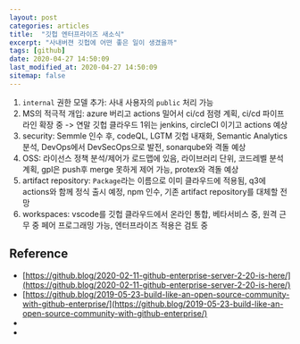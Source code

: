 ```yaml
---
layout: post
categories: articles
title:  "깃헙 엔터프라이즈 새소식"
excerpt: "사내버젼 깃헙에 어떤 좋은 일이 생겼을까"
tags: [github]
date: 2020-04-27 14:50:09
last_modified_at: 2020-04-27 14:50:09
sitemap: false
---
```


1. `internal` 권한 모델 추가: 사내 사용자의 `public` 처리 가능
2. MS의 적극적 개입: azure 버리고 actions 밀어서 ci/cd 점령 계획, ci/cd 파이프라인 확장 중 -> 연말 깃헙 클라우드 1위는 jenkins, circleCI 이기고 actions 예상
3. security: Semmle 인수 후, codeQL, LGTM 깃헙 내재화, Semantic Analytics 분석, DevOps에서 DevSecOps으로 발전, sonarqube와 격돌 예상
4. OSS: 라이선스 정책 분석/제어가 로드맵에 있음, 라이브러리 단위, 코드레벨 분석 계획, gpl은 push후 merge 못하게 제어 가능, protex와 격돌 예상
5. artifact repository: `Package`라는 이름으로 이미 클라우드에 적용됨, q3에 actions와 함께 정식 출시 예정, npm 인수, 기존 artifact repository를 대체할 전망
6. workspaces: vscode를 깃헙 클라우드에서 온라인 통합, 베타서비스 중, 원격 근무 중 페어 프로그래밍 가능, 엔터프라이즈 적용은 검토 중


## Reference

* [https://github.blog/2020-02-11-github-enterprise-server-2-20-is-here/](https://github.blog/2020-02-11-github-enterprise-server-2-20-is-here/)
* [https://github.blog/2019-05-23-build-like-an-open-source-community-with-github-enterprise/](https://github.blog/2019-05-23-build-like-an-open-source-community-with-github-enterprise/)
* []()
* []()
